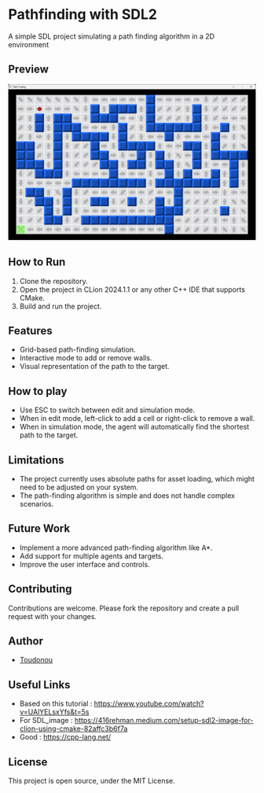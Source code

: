 # Pathfinding with SDL2

A simple SDL project simulating a path finding algorithm in a 2D environment

## Preview
![img.png](img.png)

## How to Run

1. Clone the repository.
2. Open the project in CLion 2024.1.1 or any other C++ IDE that supports CMake.
3. Build and run the project.

## Features

- Grid-based path-finding simulation.
- Interactive mode to add or remove walls.
- Visual representation of the path to the target.

## How to play

- Use ESC to switch between edit and simulation mode.
- When in edit mode, left-click to add a cell or right-click to remove a wall.
- When in simulation mode, the agent will automatically find the shortest path to the target.

## Limitations

- The project currently uses absolute paths for asset loading, which might need to be adjusted on your system.
- The path-finding algorithm is simple and does not handle complex scenarios.

## Future Work

- Implement a more advanced path-finding algorithm like A*.
- Add support for multiple agents and targets.
- Improve the user interface and controls.

## Contributing

Contributions are welcome. Please fork the repository and create a pull request with your changes.
## Author
- [Toudonou](https://github.com/Toudonou)

## Useful Links
- Based on this tutorial : https://www.youtube.com/watch?v=UAlYELsxYfs&t=5s
- For SDL_image : https://416rehman.medium.com/setup-sdl2-image-for-clion-using-cmake-82affc3b6f7a
- Good : https://cpp-lang.net/

## License

This project is open source, under the MIT License.